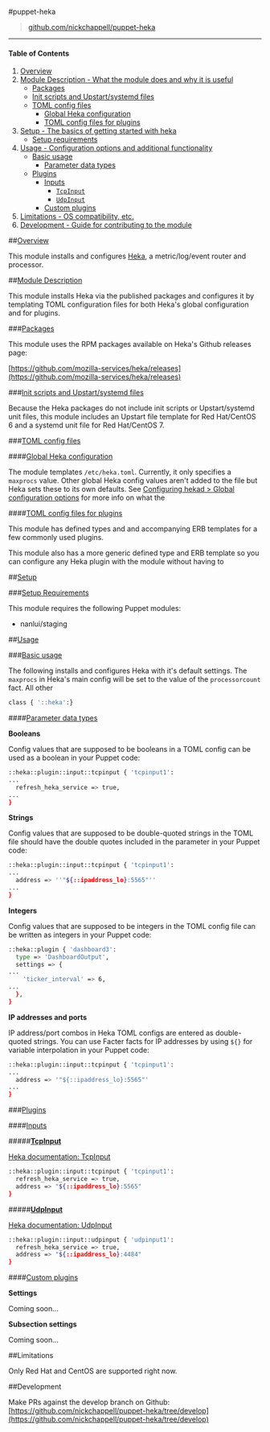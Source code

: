 #puppet-heka
> [github.com/nickchappell/puppet-heka](https://github.com/nickchappell/puppet-heka)
- - -

#### Table of Contents

1. [Overview](#overview)
2. [Module Description - What the module does and why it is useful](#module-description)
    * [Packages](#packages)
    * [Init scripts and Upstart/systemd files](#init-upstart-systemd-files)
    * [TOML config files](#toml-config-files)
        * [Global Heka configuration](#global-heka-configuration)
        * [TOML config files for plugins](#toml-config-files-for-plugins)
3. [Setup - The basics of getting started with heka](#setup)
    * [Setup requirements](#setup-requirements)
4. [Usage - Configuration options and additional functionality](#usage)
    * [Basic usage](#basic-usage)
        * [Parameter data types](#parameter-data-types)
    * [Plugins](#plugins)
        * [Inputs](#plugins-inputs)
            * [`TcpInput`](#plugins_inputs_tcpinput)
            * [`UdpInput`](#plugins_inputs_udpinput)
        * [Custom plugins](#custom-plugins)
5. [Limitations - OS compatibility, etc.](#limitations)
6. [Development - Guide for contributing to the module](#development)

##[Overview](id:overview)

This module installs and configures [Heka](http://hekad.readthedocs.org/en/latest/index.html), a metric/log/event router and processor.

##[Module Description](id:module-description)

This module installs Heka via the published packages and configures it by templating TOML configuration files for both Heka's global configuration and for plugins.

###[Packages](id:packages)

This module uses the RPM packages available on Heka's Github releases page:

[https://github.com/mozilla-services/heka/releases](https://github.com/mozilla-services/heka/releases)

###[Init scripts and Upstart/systemd files](id:init-upstart-systemd-files)

Because the Heka packages do not include init scripts or Upstart/systemd unit files, this module includes an Upstart file template for Red Hat/CentOS 6 and a systemd unit file for Red Hat/CentOS 7.

###[TOML config files](id:toml-config-files)

####[Global Heka configuration](id:global-heka-configuration)

The module templates `/etc/heka.toml`. Currently, it only specifies a `maxprocs` value. Other global Heka config values aren't added to the file but Heka sets these to its own defaults. See [Configuring hekad > Global configuration options](http://hekad.readthedocs.org/en/latest/config/index.html#global-configuration-options) for more info on what the 

####[TOML config files for plugins](id:toml-config-files-for-plugins)

This module has defined types and and accompanying ERB templates for a few commonly used plugins.

This module also has a more generic defined type and ERB template so you can configure any Heka plugin with the module without having to 

##[Setup](id:setup)

###[Setup Requirements](id:setup-requirements)

This module requires the following Puppet modules:

* nanlui/staging

##[Usage](id:usage)

###[Basic usage](id:basic-usage)

The following installs and configures Heka with it's default settings. The `maxprocs` in Heka's main config will be set to the value of the `processorcount` fact. All other 

```bash
class { '::heka':}
```

####[Parameter data types](id:parameter-data-types)

**Booleans**

Config values that are supposed to be booleans in a TOML config can be used as a boolean in your Puppet code:


```bash
::heka::plugin::input::tcpinput { 'tcpinput1':
...  
  refresh_heka_service => true,
...
}
```

**Strings**

Config values that are supposed to be double-quoted strings in the TOML file should have the double quotes included in the parameter in your Puppet code:

```bash
::heka::plugin::input::tcpinput { 'tcpinput1':
...
  address => ''"${::ipaddress_lo}:5565"''
...
}
```

**Integers**

Config values that are supposed to be integers in the TOML config file can be written as integers in your Puppet code:

```bash
::heka::plugin { 'dashboard3':
  type => 'DashboardOutput',
  settings => {
...
    'ticker_interval' => 6,
...
  },
}
```

**IP addresses and ports**

IP address/port combos in Heka TOML configs are entered as double-quoted strings. You can use Facter facts for IP addresses by using `${}` for variable interpolation in your Puppet code:

```bash
::heka::plugin::input::tcpinput { 'tcpinput1':
...
  address => '"${::ipaddress_lo}:5565"'
...
}
```

###[Plugins](id:plugins)

####[Inputs](id:plugins-inputs)

#####[**TcpInput**](id:plugins_inputs_tcpinput)

[Heka documentation: TcpInput](http://hekad.readthedocs.org/en/latest/config/inputs/tcp.html)

```bash
::heka::plugin::input::tcpinput { 'tcpinput1':
  refresh_heka_service => true,
  address => "${::ipaddress_lo}:5565"
}
```

#####[**UdpInput**](id:plugins_inputs_udpinput)

[Heka documentation: UdpInput](http://hekad.readthedocs.org/en/latest/config/inputs/udp.html)

```bash
::heka::plugin::input::udpinput { 'udpinput1':
  refresh_heka_service => true,
  address => "${::ipaddress_lo}:4484"
}
```

####[Custom plugins](id:custom-plugins)

**Settings**

Coming soon...

**Subsection settings**

Coming soon...

##Limitations

Only Red Hat and CentOS are supported right now.

##Development

Make PRs against the develop branch on Github: [https://github.com/nickchappell/puppet-heka/tree/develop](https://github.com/nickchappell/puppet-heka/tree/develop)